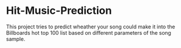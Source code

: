 # Hit-Music-Prediction
This project tries to predict wheather your song could make it into the Billboards hot top 100 list based on  different parameters of the song sample. 

